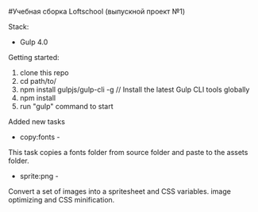 #Учебная сборка Loftschool (выпускной проект №1) 

Stack:
 - Gulp 4.0
 
Getting started:

1. clone this repo
2. cd path/to/
3. npm install gulpjs/gulp-cli -g  // Install the latest Gulp CLI tools globally
4. npm install
6. run "gulp" command to start

Added new tasks 

- copy:fonts -

This task copies a fonts folder from source folder
and paste to the assets folder.


- sprite:png - 

Convert a set of images into a spritesheet and CSS variables. image optimizing  and CSS minification.